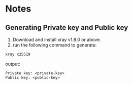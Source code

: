 # Notes

## Generating Private key and Public key

1. Download and install xray v1.8.0 or above.
1. run the following command to generate:

```bash
xray x25519
```

output:

```
Private key: <private-key>
Public key: <public-key>
```

